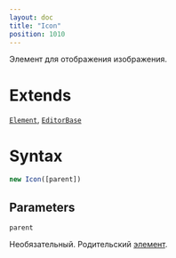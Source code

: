 ```yaml
---
layout: doc
title: "Icon"
position: 1010
---
```


Элемент для отображения изображения.

# Extends

[`Element`](../../KeyConcepts/Element/), [`EditorBase`](../EditorBase/)

# Syntax

```js
new Icon([parent])
```

## Parameters

`parent`

Необязательный. Родительский [элемент](../../KeyConcepts/Element/).
